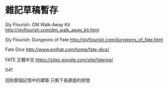 # 雜記草稿暫存

Sly Flourish: GM Walk-Away Kit
http://slyflourish.com/dm_walk_away_kit.html

Sly Flourish: Dungeons of Fate
http://slyflourish.com/dungeons_of_fate.html

Fate Dice
http://www.evilhat.com/home/fate-dice/

FATE 正體中文
https://sites.google.com/site/faterpg/



041

回到那個記憶中的建築
只剩下長廊底的房間
